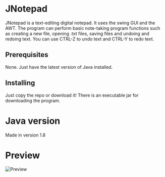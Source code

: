 # JNotepad
JNotepad is a text-editing digital notepad. It uses the swing GUI and the AWT. The program can perform basic note-taking program functions such as creating a new file, opening .txt files, saving files and undoing and redoing text. You can use CTRL-Z to undo text and CTRL-Y to redo text.

## Prerequisites
None. Just have the latest version of Java installed.

## Installing
Just copy the repo or download it! There is an executable jar for downloading the program.

# Java version
Made in version 1.8

# Preview
![Preview](https://github.com/IceDemonZero/JNotepad/assets/37199996/5072e39f-cf2a-4326-bc80-94fbe8a7394a)
